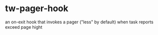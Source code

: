# tw-pager-hook
an on-exit hook that invokes a pager ("less" by default) when task reports exceed page hight

